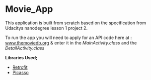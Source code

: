 # Movie_App
This application is built from scratch based on the specification from Udacitys nanodegree lesson 1 project 2.

To run the app you will need to apply for an API code here at : www.themoviedb.org & enter it in the <i> MainActivity.class </i> and the <i> DetailActivity.class </i> 


<b>Libraries Used;</b>

* [Retrofit](http://square.github.io/retrofit/) 
* [Picasso](https://github.com/square/picasso) 
